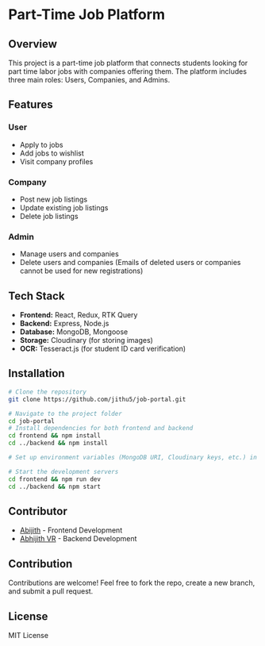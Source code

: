 # Part-Time Job Platform

## Overview

This project is a part-time job platform that connects students looking for part time labor jobs with companies offering them. The platform includes three main roles: Users, Companies, and Admins.

## Features

### User

- Apply to jobs
- Add jobs to wishlist
- Visit company profiles

### Company

- Post new job listings
- Update existing job listings
- Delete job listings

### Admin

- Manage users and companies
- Delete users and companies (Emails of deleted users or companies cannot be used for new registrations)

## Tech Stack

- **Frontend:** React, Redux, RTK Query
- **Backend:** Express, Node.js
- **Database:** MongoDB, Mongoose
- **Storage:** Cloudinary (for storing images)
- **OCR:** Tesseract.js (for student ID card verification)

## Installation

```sh
# Clone the repository
git clone https://github.com/jithu5/job-portal.git

# Navigate to the project folder
cd job-portal
# Install dependencies for both frontend and backend
cd frontend && npm install
cd ../backend && npm install

# Set up environment variables (MongoDB URI, Cloudinary keys, etc.) in a .env file

# Start the development servers
cd frontend && npm run dev
cd ../backend && npm start
```

## Contributor

- [Abijith](https://github.com/jithu5) - Frontend Development
- [Abhijith VR](https://github.com/Abhivr05) - Backend Development

## Contribution

Contributions are welcome! Feel free to fork the repo, create a new branch, and submit a pull request.

## License

MIT License
